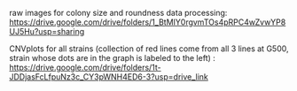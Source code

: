 raw images for colony size and roundness data processing: https://drive.google.com/drive/folders/1_BtMIY0rgvmTOs4pRPC4wZvwYP8UJ5Hu?usp=sharing

CNVplots for all strains (collection of red lines come from all 3 lines at G500, strain whose dots are in the graph is labeled
to the left) : https://drive.google.com/drive/folders/1t-JDDjasFcLfpuNz3c_CY3pWNH4ED6-3?usp=drive_link 
